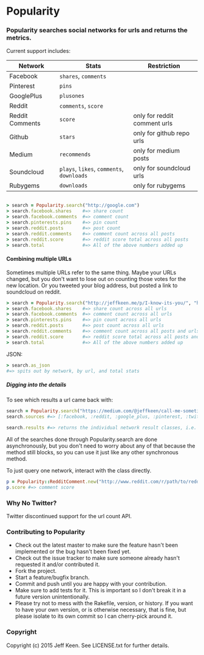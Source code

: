 # Popularity

### Popularity searches social networks for urls and returns the metrics.

Current support includes:

Network          |  Stats                           | Restriction
---------        | ------                           | ---------
Facebook         | `shares`, `comments`                                
Pinterest        | `pins`                               
GooglePlus       | `plusones`                                
Reddit           | `comments`, `score`
Reddit Comments  | `score`                          | only for reddit comment urls
Github           | `stars`                          | only for github repo urls     
Medium           | `recommends`                     | only for medium posts          
Soundcloud       | `plays`, `likes`, `comments`, `downloads` | only for soundcloud urls
Rubygems         | `downloads`                      | only for rubygems

```ruby

> search = Popularity.search("http://google.com")
> search.facebook.shares    #=> share count
> search.facebook.comments  #=> comment count
> search.pinterests.pins    #=> pin count
> search.reddit.posts       #=> post count
> search.reddit.comments    #=> comment count across all posts
> search.reddit.score       #=> reddit score total across all posts
> search.total              #=> All of the above numbers added up

```

#### Combining multiple URLs

Sometimes multiple URLs refer to the same thing. Maybe your URLs changed, but you don't want to lose out on counting those votes for the new location. Or you tweeted your blog address, but posted a link to soundcloud on reddit.

```ruby
> search = Popularity.search("http://jeffkeen.me/p/I-know-its-you/", "http://soundcloud.com/jeffkeen/i-know-its-you")
> search.facebook.shares    #=> share count across all urls
> search.facebook.comments  #=> comment count across all urls
> search.pinterests.pins    #=> pin count across all urls
> search.reddit.posts       #=> post count across all urls
> search.reddit.comments    #=> comment count across all posts and urls
> search.reddit.score       #=> reddit score total across all posts and urls
> search.total              #=> All of the above numbers added up
```

JSON:

```ruby
> search.as_json
#=> spits out by network, by url, and total stats
```

##### Digging into the details

To see which results a url came back with:
```ruby
search = Popularity.search("https://medium.com/@jeffkeen/call-me-sometime-64ed463c02f0")
search.sources #=> [:facebook, :reddit, :google_plus, :pinterest, :twitter, :medium]
```
```ruby
search.results #=> returns the individual network result classes, i.e. RedditPost, Medium, Soundcloud, Facebook
```

All of the searches done through Popularity.search are done asynchronously, but you don't need to worry about any of that because the method still blocks, so you can use it just like any other synchronous method.

To just query one network, interact with the class directly.

```ruby
p = Popularity::RedditComment.new("http://www.reddit.com/r/path/to/reddit/comment")
p.score #=> comment score
```

### Why No Twitter?

Twitter discontinued support for the url count API.

### Contributing to Popularity

* Check out the latest master to make sure the feature hasn't been implemented or the bug hasn't been fixed yet.
* Check out the issue tracker to make sure someone already hasn't requested it and/or contributed it.
* Fork the project.
* Start a feature/bugfix branch.
* Commit and push until you are happy with your contribution.
* Make sure to add tests for it. This is important so I don't break it in a future version unintentionally.
* Please try not to mess with the Rakefile, version, or history. If you want to have your own version, or is otherwise necessary, that is fine, but please isolate to its own commit so I can cherry-pick around it.

### Copyright

Copyright (c) 2015 Jeff Keen. See LICENSE.txt for
further details.

